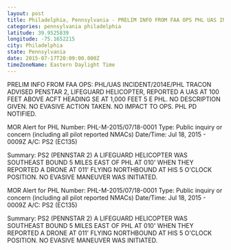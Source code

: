 ```yaml
---
layout: post
title: Philadelphia, Pennsylvania - PRELIM INFO FROM FAA OPS PHL UAS INCIDENT 2014E PHL TRACON ADVISED PENSTAR 2 LIFEGUARD
categories: pennsylvania philadelphia
latitude: 39.9525839
longitude: -75.1652215
city: Philadelphia
state: Pennsylvania
date: 2015-07-17T20:09:00.000Z
timeZoneName: Eastern Daylight Time
---
```


PRELIM INFO FROM FAA OPS: PHL/UAS INCIDENT/2014E/PHL TRACON ADVISED PENSTAR 2, LIFEGUARD HELICOPTER, REPORTED A UAS AT 100 FEET ABOVE ACFT HEADING SE AT 1,000 FEET 5 E PHL. NO DESCRIPTION GIVEN. NO EVASIVE ACTION TAKEN. NO IMPACT TO OPS. PHL PD NOTIFIED. 


MOR Alert for PHL
Number: PHL-M-2015/07/18-0001
Type: Public inquiry or concern (including all pilot reported NMACs)
Date/Time: Jul 18, 2015 - 0009Z
A/C: PS2 (EC135)

Summary: PS2 (PENNSTAR 2) A LIFEGUARD HELICOPTER WAS SOUTHEAST BOUND 5 MILES EAST OF PHL AT 010' WHEN THEY REPORTED A DRONE AT 011' FLYING NORTHBOUND AT HIS 5 O'CLOCK POSITION. NO EVASIVE MANEUVER WAS INITIATED.

MOR Alert for PHL
Number: PHL-M-2015/07/18-0001
Type: Public inquiry or concern (including all pilot reported NMACs)
Date/Time: Jul 18, 2015 - 0009Z
A/C: PS2 (EC135)

Summary: PS2 (PENNSTAR 2) A LIFEGUARD HELICOPTER WAS SOUTHEAST BOUND 5 MILES EAST OF PHL AT 010' WHEN THEY REPORTED A DRONE AT 011' FLYING NORTHBOUND AT HIS 5 O'CLOCK POSITION. NO EVASIVE MANEUVER WAS INITIATED.
